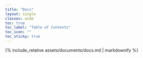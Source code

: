 ```yaml
---
title: "Docs"
layout: single
classes: wide
toc: true
toc_label: "Table of Contents"
toc_icon: ""
toc_sticky: true
---
```


{% include_relative assets/documents/docs.md | markdownify %}
